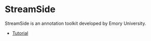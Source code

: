 # StreamSide

StreamSide is an annotation toolkit developed by Emory University.

* [Tutorial](docs/tutorials.md)
